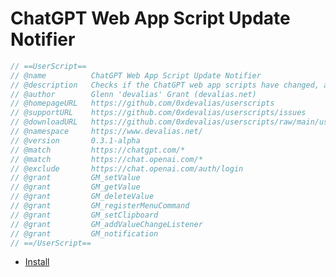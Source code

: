# ChatGPT Web App Script Update Notifier

```javascript
// ==UserScript==
// @name          ChatGPT Web App Script Update Notifier
// @description   Checks if the ChatGPT web app scripts have changed, and notifies the user if they have
// @author        Glenn 'devalias' Grant (devalias.net)
// @homepageURL   https://github.com/0xdevalias/userscripts
// @supportURL    https://github.com/0xdevalias/userscripts/issues
// @downloadURL   https://github.com/0xdevalias/userscripts/raw/main/userscripts/chatgpt-web-app-script-update-notifier/chatgpt-web-app-script-update-notifier.user.js
// @namespace     https://www.devalias.net/
// @version       0.3.1-alpha
// @match         https://chatgpt.com/*
// @match         https://chat.openai.com/*
// @exclude       https://chat.openai.com/auth/login
// @grant         GM_setValue
// @grant         GM_getValue
// @grant         GM_deleteValue
// @grant         GM_registerMenuCommand
// @grant         GM_setClipboard
// @grant         GM_addValueChangeListener
// @grant         GM_notification
// ==/UserScript==
```

- [Install](https://github.com/0xdevalias/userscripts/raw/main/userscripts/chatgpt-web-app-script-update-notifier/chatgpt-web-app-script-update-notifier.user.js)
